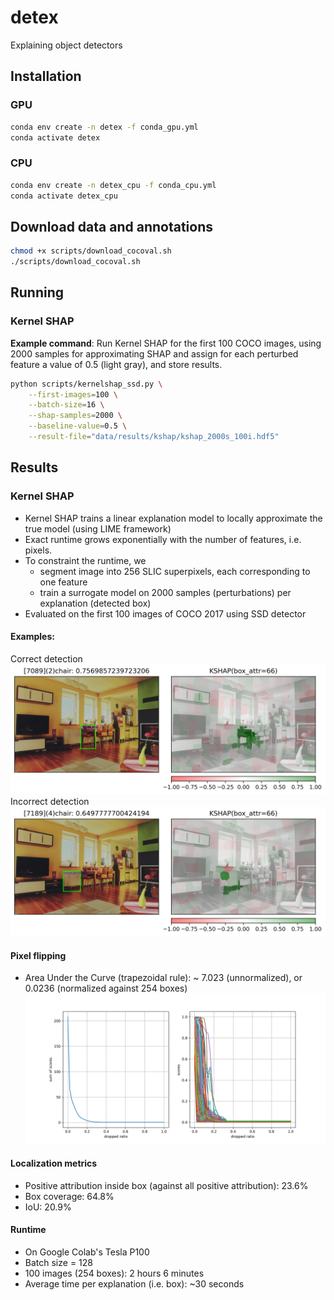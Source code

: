 # detex
Explaining object detectors
## Installation
### GPU
```bash
conda env create -n detex -f conda_gpu.yml
conda activate detex
```
### CPU
```bash
conda env create -n detex_cpu -f conda_cpu.yml
conda activate detex_cpu
```

## Download data and annotations
```bash
chmod +x scripts/download_cocoval.sh
./scripts/download_cocoval.sh
```

## Running
### Kernel SHAP
**Example command**: Run Kernel SHAP for the first 100 COCO images, using 2000 samples for approximating SHAP and assign for each perturbed feature a value of 0.5 (light gray), and store results.
```bash
python scripts/kernelshap_ssd.py \
    --first-images=100 \
    --batch-size=16 \
    --shap-samples=2000 \
    --baseline-value=0.5 \
    --result-file="data/results/kshap/kshap_2000s_100i.hdf5"
```

## Results
### Kernel SHAP
- Kernel SHAP trains a linear explanation model to locally approximate the true model (using LIME framework)
- Exact runtime grows exponentially with the number of features, i.e. pixels.
- To constraint the runtime, we
  -  segment image into 256 SLIC superpixels, each corresponding to one feature
  -  train a surrogate model on 2000 samples (perturbations) per explanation (detected box)
- Evaluated on the first 100 images of COCO 2017 using SSD detector


#### Examples:
Correct detection
![Correct detection](./docs/images/kshap/kshap_2000s_100i_0_7089_66.png)
Incorrect detection
![Incorrect detection](./docs/images/kshap/kshap_2000s_100i_0_7189_66.png)

#### Pixel flipping
 - Area Under the Curve (trapezoidal rule): ~ 7.023 (unnormalized), or 0.0236 (normalized against 254 boxes) 
![Pixel flipping for Kernel Shap with 2000 iterations in 100 images](./docs/images/kshap/pixel_flipping_kshap_2000s_100i.png)

#### Localization metrics
 - Positive attribution inside box (against all positive attribution): 23.6%
 - Box coverage:  64.8%
 - IoU: 20.9%

#### Runtime
 - On Google Colab's Tesla P100
 - Batch size = 128
 - 100 images (254 boxes): 2 hours 6 minutes
 - Average time per explanation (i.e. box): ~30 seconds
